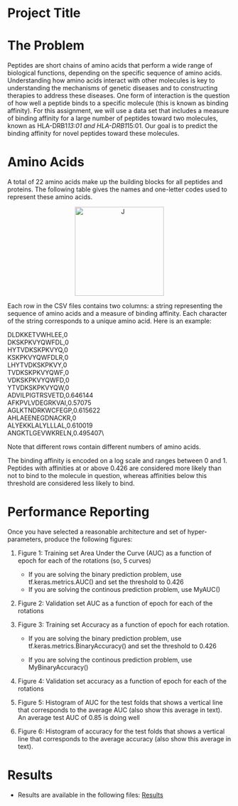 # Project Title

# The Problem
Peptides are short chains of amino acids that perform a wide range of biological functions, depending on the specific sequence of amino acids. Understanding how amino acids interact with other molecules is key to understanding the mechanisms of genetic diseases and to constructing therapies to address these diseases.
One form of interaction is the question of how well a peptide binds to a specific molecule (this is known as binding affinity). For this assignment, we will use a data set that includes a measure of binding affinity for a large number of peptides toward two molecules, known as HLA-DRB1*13:01 and HLA-DRB1*15:01. Our goal is to predict the binding affinity for novel peptides toward these molecules.

# Amino Acids
A total of 22 amino acids make up the building blocks for all peptides and proteins. The following table gives the names and one-letter codes used to represent these amino acids.

<center><img src="Amino_Acids.png" alt="J" width="200"/></center>

Each row in the CSV files contains two columns: a string representing the sequence of amino acids and a measure of
binding affinity. Each character of the string corresponds to a unique amino acid. Here is an example:

DLDKKETVWHLEE,0\
DKSKPKVYQWFDL,0\
HYTVDKSKPKVYQ,0\
KSKPKVYQWFDLR,0\
LHYTVDKSKPKVY,0\
TVDKSKPKVYQWF,0\
VDKSKPKVYQWFD,0\
YTVDKSKPKVYQW,0\
ADVILPIGTRSVETD,0.646144\
AFKPVLVDEGRKVAI,0.57075\
AGLKTNDRKWCFEGP,0.615622\
AHLAEENEGDNACKR,0\
ALYEKKLALYLLLAL,0.610019\
ANGKTLGEVWKRELN,0.495407\

Note that different rows contain different numbers of amino acids.

The binding affinity is encoded on a log scale and ranges between 0 and 1. Peptides with affinities at or above 0.426 are considered more likely than not to bind to the molecule in question, whereas affinities below this threshold are considered less likely to bind.

# Performance Reporting
Once you have selected a reasonable architecture and set of hyper-parameters, produce the following figures:
1. Figure 1: Training set Area Under the Curve (AUC) as a function of epoch for each of the rotations (so, 5 curves)
    * If you are solving the binary prediction problem, use tf.keras.metrics.AUC() and set the threshold to 0.426
    * If you are solving the continous prediction problem, use MyAUC()
2. Figure 2: Validation set AUC as a function of epoch for each of the rotations
3. Figure 3: Training set Accuracy as a function of epoch for each rotation.
    * If you are solving the binary prediction problem, use tf.keras.metrics.BinaryAccuracy() and set the
    threshold to 0.426

    * If you are solving the continous prediction problem, use MyBinaryAccuracy()

4. Figure 4: Validation set accuracy as a function of epoch for each of the rotations
5. Figure 5: Histogram of AUC for the test folds that shows a vertical line that corresponds to the average
AUC (also show this average in text). An average test AUC of 0.85 is doing well
6. Figure 6: Histogram of accuracy for the test folds that shows a vertical line that corresponds to the average
accuracy (also show this average in text).

# Results
* Results are available in the following files:
    [Results](./Homework-05/Visualization.ipynb)
    





